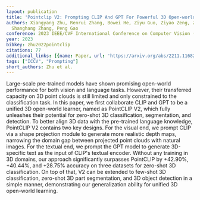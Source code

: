 ```yaml
---
layout: publication
title: 'Pointclip V2: Prompting CLIP And GPT For Powerful 3D Open-world Learning'
authors: Xiangyang Zhu, Renrui Zhang, Bowei He, Ziyu Guo, Ziyao Zeng, Zipeng Qin,
  Shanghang Zhang, Peng Gao
conference: 2023 IEEE/CVF International Conference on Computer Vision (ICCV)
year: 2023
bibkey: zhu2022pointclip
citations: 77
additional_links: [{name: Paper, url: 'https://arxiv.org/abs/2211.11682'}]
tags: ["ICCV", "Prompting"]
short_authors: Zhu et al.
---
```

Large-scale pre-trained models have shown promising open-world performance
for both vision and language tasks. However, their transferred capacity on 3D
point clouds is still limited and only constrained to the classification task.
In this paper, we first collaborate CLIP and GPT to be a unified 3D open-world
learner, named as PointCLIP V2, which fully unleashes their potential for
zero-shot 3D classification, segmentation, and detection. To better align 3D
data with the pre-trained language knowledge, PointCLIP V2 contains two key
designs. For the visual end, we prompt CLIP via a shape projection module to
generate more realistic depth maps, narrowing the domain gap between projected
point clouds with natural images. For the textual end, we prompt the GPT model
to generate 3D-specific text as the input of CLIP's textual encoder. Without
any training in 3D domains, our approach significantly surpasses PointCLIP by
+42.90%, +40.44%, and +28.75% accuracy on three datasets for zero-shot 3D
classification. On top of that, V2 can be extended to few-shot 3D
classification, zero-shot 3D part segmentation, and 3D object detection in a
simple manner, demonstrating our generalization ability for unified 3D
open-world learning.